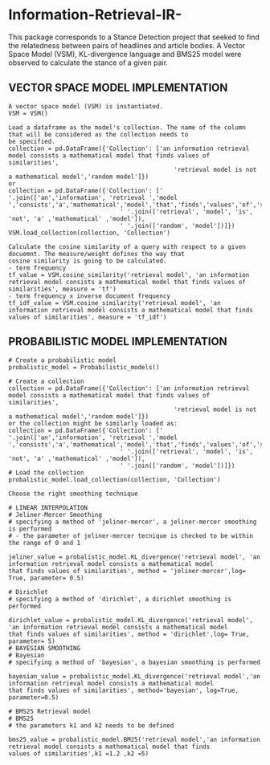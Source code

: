 # Information-Retrieval-IR-
This package corresponds to a Stance Detection project that seeked to find the relatedness between pairs of headlines and article bodies. A Vector Space Model (VSM), KL-divergence language and BMS25 model were observed to calculate the stance of a given pair. 

VECTOR SPACE MODEL IMPLEMENTATION
----------------------------------
    A vector space model (VSM) is instantiated.
    VSM = VSM()

    Load a dataframe as the model's collection. The name of the column that will be considered as the collection needs to 
    be specified.
    collection = pd.DataFrame({'Collection': ['an information retrieval model consists a mathematical model that finds values of similarities',
                                                  'retrieval model is not a mathematical model','random model']})
    or 
    collection = pd.DataFrame({'Collection': [' '.join(['an','information', 'retrieval ','model ','consists','a','mathematical','model','that','finds','values','of','similarities']),
                                   ' '.join(['retrieval', 'model', 'is', 'not', 'a' ,'mathematical' ,'model']),
                                   ' '.join(['random', 'model'])]})
    VSM.load_collection(collection, 'Collection')

    Calculate the cosine similarity of a query with respect to a given docuemnt. The measure/weight defines the way that 
    cosine similarity is going to be calculated.
    - term frequency
    tf_value = VSM.cosine_similarity('retrieval model', 'an information retrieval model consists a mathematical model that finds values of similarities', measure = 'tf')
    - term frequency x inverse document frequency
    tf_idf_value = VSM.cosine_similarity('retrieval model', 'an information retrieval model consists a mathematical model that finds values of similarities', measure = 'tf_idf')

PROBABILISTIC MODEL IMPLEMENTATION
----------------------------------
    # Create a probabilistic model
    probalistic_model = Probabilistic_models()

    # Create a collection
    collection = pd.DataFrame({'Collection': ['an information retrieval model consists a mathematical model that finds values of similarities',
                                                  'retrieval model is not a mathematical model','random model']})
    or the collection might be similarly loaded as:
    collection = pd.DataFrame({'Collection': [' '.join(['an','information', 'retrieval ','model ','consists','a','mathematical','model','that','finds','values','of','similarities']),
                                   ' '.join(['retrieval', 'model', 'is', 'not', 'a' ,'mathematical' ,'model']),
                                   ' '.join(['random', 'model'])]})
    # Load the collection
    probalistic_model.load_collection(collection, 'Collection')

    Choose the right smoothing technique
    
    # LINEAR INTERPOLATION
    # Jeliner-Mercer Smoothing
    # specifying a method of 'jeliner-mercer', a jeliner-mercer smoothing is performed
    # - the parameter of jeliner-mercer tecnique is checked to be within the range of 0 and 1
    
    jeliner_value = probalistic_model.KL_divergence('retrieval model', 'an information retrieval model consists a mathematical model                            that finds values of similarities', method = 'jeliner-mercer',log= True, parameter= 0.5)
    
    # Dirichlet
    # specifying a method of 'dirichlet', a dirichlet smoothing is performed
    
    dirichlet_value = probalistic_model.KL_divergence('retrieval model', 'an information retrieval model consists a mathematical model                          that finds values of similarities', method = 'dirichlet',log= True, parameter= 5)
    # BAYESIAN SMOOTHING
    # Bayesian
    # specifying a method of 'bayesian', a bayesian smoothing is performed

    bayesian_value = probalistic_model.KL_divergence('retrieval model','an information retrieval model consists a mathematical model                            that finds values of similarities', method='bayesian', log=True, parameter=0.5)

    # BMS25 Retrieval model    
    # BMS25
    # the parameters k1 and k2 needs to be defined
    
    bms25_value = probalistic_model.BM25('retrieval model','an information retrieval model consists a mathematical model that finds                           values of similarities',k1 =1.2 ,k2 =5)
    
